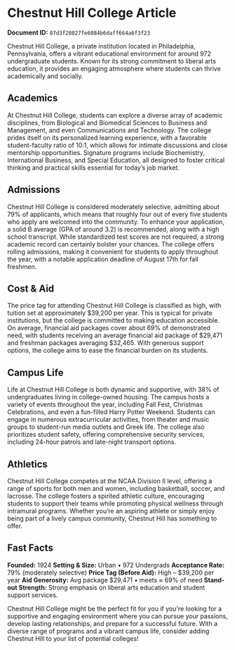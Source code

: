 # Chestnut Hill College Article

**Document ID:** `87d3f28027fe6084b6daff664a6f3f23`

Chestnut Hill College, a private institution located in Philadelphia, Pennsylvania, offers a vibrant educational environment for around 972 undergraduate students. Known for its strong commitment to liberal arts education, it provides an engaging atmosphere where students can thrive academically and socially.

## Academics
At Chestnut Hill College, students can explore a diverse array of academic disciplines, from Biological and Biomedical Sciences to Business and Management, and even Communications and Technology. The college prides itself on its personalized learning experience, with a favorable student-faculty ratio of 10:1, which allows for intimate discussions and close mentorship opportunities. Signature programs include Biochemistry, International Business, and Special Education, all designed to foster critical thinking and practical skills essential for today’s job market.

## Admissions
Chestnut Hill College is considered moderately selective, admitting about 79% of applicants, which means that roughly four out of every five students who apply are welcomed into the community. To enhance your application, a solid B average (GPA of around 3.2) is recommended, along with a high school transcript. While standardized test scores are not required, a strong academic record can certainly bolster your chances. The college offers rolling admissions, making it convenient for students to apply throughout the year, with a notable application deadline of August 17th for fall freshmen.

## Cost & Aid
The price tag for attending Chestnut Hill College is classified as high, with tuition set at approximately $39,200 per year. This is typical for private institutions, but the college is committed to making education accessible. On average, financial aid packages cover about 69% of demonstrated need, with students receiving an average financial aid package of $29,471 and freshman packages averaging $32,465. With generous support options, the college aims to ease the financial burden on its students.

## Campus Life
Life at Chestnut Hill College is both dynamic and supportive, with 38% of undergraduates living in college-owned housing. The campus hosts a variety of events throughout the year, including Fall Fest, Christmas Celebrations, and even a fun-filled Harry Potter Weekend. Students can engage in numerous extracurricular activities, from theater and music groups to student-run media outlets and Greek life. The college also prioritizes student safety, offering comprehensive security services, including 24-hour patrols and late-night transport options.

## Athletics
Chestnut Hill College competes at the NCAA Division II level, offering a range of sports for both men and women, including basketball, soccer, and lacrosse. The college fosters a spirited athletic culture, encouraging students to support their teams while promoting physical wellness through intramural programs. Whether you’re an aspiring athlete or simply enjoy being part of a lively campus community, Chestnut Hill has something to offer.

## Fast Facts
**Founded:** 1924
**Setting & Size:** Urban • 972 Undergrads
**Acceptance Rate:** 79% (moderately selective)
**Price Tag (Before Aid):** High – $39,200 per year
**Aid Generosity:** Avg package $29,471 • meets ≈ 69% of need
**Stand-out Strength:** Strong emphasis on liberal arts education and student support services.

Chestnut Hill College might be the perfect fit for you if you're looking for a supportive and engaging environment where you can pursue your passions, develop lasting relationships, and prepare for a successful future. With a diverse range of programs and a vibrant campus life, consider adding Chestnut Hill to your list of potential colleges!
